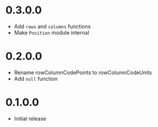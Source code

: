 # 0.3.0.0

- Add `rows` and `columns` functions
- Make `Position` module internal

# 0.2.0.0

- Rename rowColumnCodePoints to rowColumnCodeUnits
- Add `null` function

# 0.1.0.0

- Initial release
